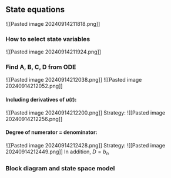 ## State equations
![[Pasted image 20240914211818.png]]
### How to select state variables
![[Pasted image 20240914211924.png]]

### Find A, B, C, D from ODE
![[Pasted image 20240914212038.png]]
![[Pasted image 20240914212052.png]]
#### Including derivatives of $u(t)$:
![[Pasted image 20240914212200.png]]
Strategy:
![[Pasted image 20240914212256.png]]

#### Degree of numerator = denominator:
![[Pasted image 20240914212428.png]]
Strategy:
![[Pasted image 20240914212449.png]]
In addition, $D=b_n$

### Block diagram and state space model

